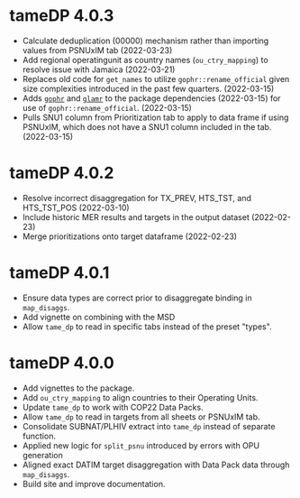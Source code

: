 # tameDP 4.0.3
* Calculate deduplication (00000) mechanism rather than importing values from PSNUxIM tab (2022-03-23)
* Add regional operatingunit as country names (`ou_ctry_mapping`) to resolve issue with Jamaica (2022-03-21)
* Replaces old code for `get_names` to utilize `gophr::rename_official` given size complexities introduced in the past few quarters. (2022-03-15)
* Adds [`gophr`](https://usaid-oha-si.github.io/gophr/) and [`glamr`](https://usaid-oha-si.github.io/glamr/) to the package dependencies (2022-03-15) for use of `gophr::rename_official`. (2022-03-15)
* Pulls SNU1 column from Prioritization tab to apply to data frame if using PSNUxIM, which does not have a SNU1 column included in the tab. (2022-03-15)

# tameDP 4.0.2
* Resolve incorrect disaggregation for TX_PREV, HTS_TST, and HTS_TST_POS (2022-03-10)
* Include historic MER results and targets in the output dataset (2022-02-23)
* Merge prioritizations onto target dataframe (2022-02-23)

# tameDP 4.0.1
* Ensure data types are correct prior to disaggregate binding in `map_disaggs`.
* Add vignette on combining with the MSD
* Allow `tame_dp` to read in specific tabs instead of the preset "types".

# tameDP 4.0.0
* Add vignettes to the package.
* Add `ou_ctry_mapping` to align countries to their Operating Units.
* Update `tame_dp` to work with COP22 Data Packs.
* Allow `tame_dp` to read in targets from all sheets or PSNUxIM tab.
* Consolidate SUBNAT/PLHIV extract into `tame_dp` instead of separate function.
* Applied new logic for `split_psnu` introduced by errors with OPU generation
* Aligned exact DATIM target disaggregation with Data Pack data through `map_disaggs`.
* Build site and improve documentation.
